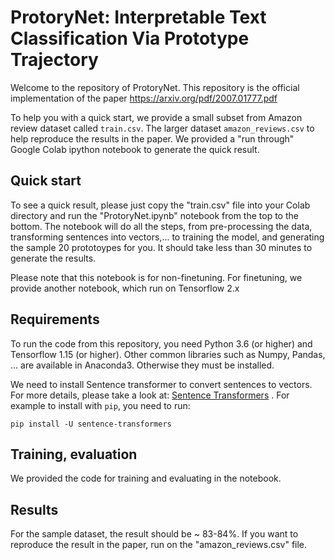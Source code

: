 # ProtoryNet: Interpretable Text Classification Via Prototype Trajectory

Welcome to the repository of ProtoryNet. This repository is the official implementation of the paper https://arxiv.org/pdf/2007.01777.pdf

To help you with a quick start, we provide a small subset from Amazon review dataset called ```train.csv```. The larger dataset ```amazon_reviews.csv``` to help reproduce the results in the paper. We provided a "run through" Google Colab ipython notebook to generate the quick result.

## Quick start
To see a quick result, please just copy the "train.csv" file into your Colab directory and run the "ProtoryNet.ipynb" notebook from the top to the bottom. The notebook will do all the steps, from pre-processing the data, transforming sentences into vectors,... to training the model, and generating the sample 20 prototoypes for you. It should take less than 30 minutes to generate the results.

Please note that this notebook is for non-finetuning. For finetuning, we provide another notebook, which run on Tensorflow 2.x

## Requirements

To run the code from this repository, you need Python 3.6 (or higher) and Tensorflow 1.15 (or higher). Other common libraries such as Numpy, Pandas, ... are available in Anaconda3. Otherwise they must be installed. 

We need to install Sentence transformer to convert sentences to vectors. For more details, please take a look at: [Sentence Transformers](https://github.com/UKPLab/sentence-transformers) . For example to install with ``` pip ```, you need to run:

  ```
  pip install -U sentence-transformers
  ```

## Training, evaluation 

We provided the code for training and evaluating in the notebook.

## Results

For the sample dataset, the result should be ~ 83-84%. If you want to reproduce the result in the paper, run on the "amazon_reviews.csv" file.




